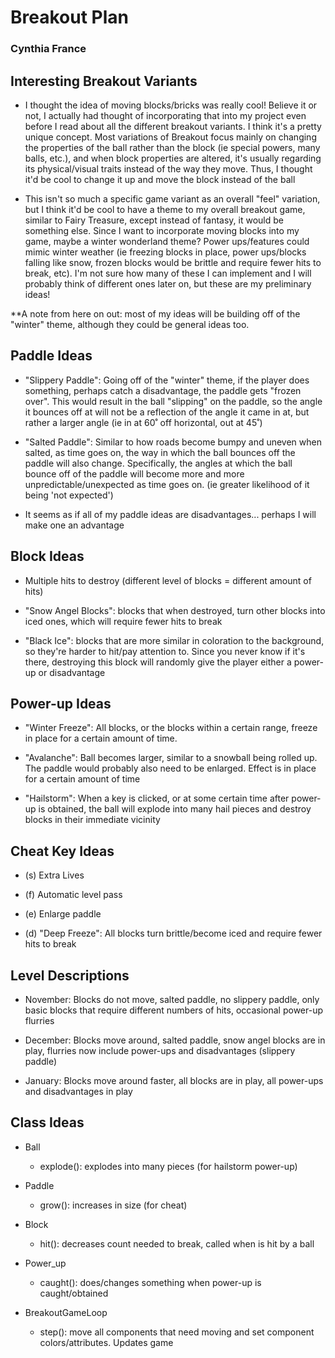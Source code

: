 # Breakout Plan
### Cynthia France


## Interesting Breakout Variants

 * I thought the idea of moving blocks/bricks was really cool! Believe it or not, I actually had
    thought of incorporating that into my project even before I read about all the different 
    breakout variants. I think it's a pretty unique concept. Most variations of Breakout 
    focus mainly on changing the properties of the ball rather than the block (ie special powers,
    many balls, etc.), and when block properties are altered, it's usually regarding its physical/visual
    traits instead of the way they move. Thus, I thought it'd be cool to change it up and move the 
    block instead of the ball

 * This isn't so much a specific game variant as an overall "feel" variation, but I think it'd be 
    cool to have a theme to my overall breakout game, similar to Fairy Treasure, except instead
    of fantasy, it would be something else. Since I want to incorporate moving blocks into my game,
    maybe a winter wonderland theme? Power ups/features could mimic winter weather (ie freezing 
    blocks in place, power ups/blocks falling like snow, frozen blocks would be brittle and require
    fewer hits to break, etc). I'm not sure how many of these I can implement and I will probably 
    think of different ones later on, but these are my preliminary ideas!

**A note from here on out: most of my ideas will be building off of the "winter" theme, although they
could be general ideas too.

## Paddle Ideas

 * "Slippery Paddle": Going off of the "winter" theme, if the player does something, perhaps 
    catch a disadvantage, the paddle gets "frozen over". This would result in the ball 
    "slipping" on the paddle, so the angle it bounces off at will not be a reflection of the 
    angle it came in at, but rather a larger angle (ie in at 60˚ off horizontal, out at 45˚)

 * "Salted Paddle": Similar to how roads become bumpy and uneven when salted, as time goes on,
    the way in which the ball bounces off the paddle will also change. Specifically, the angles
    at which the ball bounce off of the paddle will become more and more unpredictable/unexpected
    as time goes on. (ie greater likelihood of it being 'not expected')
 * It seems as if all of my paddle ideas are disadvantages... perhaps I will make one an advantage
 

## Block Ideas

 * Multiple hits to destroy (different level of blocks = different amount of hits)

 * "Snow Angel Blocks": blocks that when destroyed, turn other blocks into iced ones, which
    will require fewer hits to break

 * "Black Ice": blocks that are more similar in coloration to the background, so they're harder
    to hit/pay attention to. Since you never know if it's there, destroying this block will randomly
    give the player either a power-up or disadvantage


## Power-up Ideas

 * "Winter Freeze": All blocks, or the blocks within a certain range, freeze in place for a certain
    amount of time. 

 * "Avalanche": Ball becomes larger, similar to a snowball being rolled up. The paddle would probably
    also need to be enlarged. Effect is in place for a certain amount of time

 * "Hailstorm": When a key is clicked, or at some certain time after power-up is obtained, 
    the ball will explode into many hail pieces and destroy blocks in their immediate vicinity


## Cheat Key Ideas

 * (s) Extra Lives

 * (f) Automatic level pass

 * (e) Enlarge paddle

 * (d) "Deep Freeze": All blocks turn brittle/become iced and require fewer hits to break


## Level Descriptions

 * November: Blocks do not move, salted paddle, no slippery paddle, only basic blocks that
    require different numbers of hits, occasional power-up flurries

 * December: Blocks move around, salted paddle, snow angel blocks are in play, flurries now include
    power-ups and disadvantages (slippery paddle)

 * January: Blocks move around faster, all blocks are in play, all power-ups and disadvantages
    in play


## Class Ideas

 * Ball
   * explode(): explodes into many pieces (for hailstorm power-up)

 * Paddle
   * grow(): increases in size (for cheat)

 * Block
   * hit(): decreases count needed to break, called when is hit by a ball

 * Power_up
   * caught(): does/changes something when power-up is caught/obtained
 
 * BreakoutGameLoop
   * step(): move all components that need moving and set component colors/attributes. 
     Updates game

